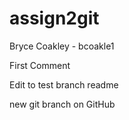 # assign2git
 Bryce Coakley - bcoakle1

First Comment

Edit to test branch readme

new git branch on GitHub

